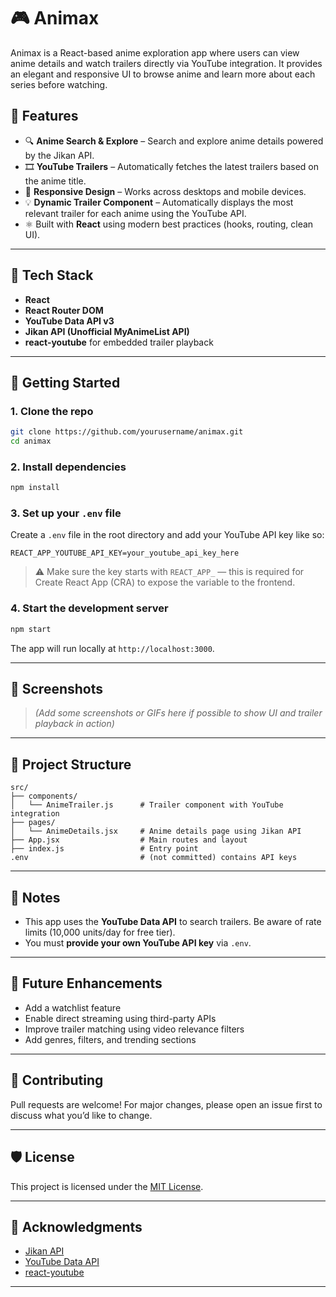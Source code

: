 # 🎮 Animax

Animax is a React-based anime exploration app where users can view anime details and watch trailers directly via YouTube integration. It provides an elegant and responsive UI to browse anime and learn more about each series before watching.

## 🚀 Features

* 🔍 **Anime Search & Explore** – Search and explore anime details powered by the Jikan API.
* 🎞️ **YouTube Trailers** – Automatically fetches the latest trailers based on the anime title.
* 📱 **Responsive Design** – Works across desktops and mobile devices.
* 💡 **Dynamic Trailer Component** – Automatically displays the most relevant trailer for each anime using the YouTube API.
* ⚛️ Built with **React** using modern best practices (hooks, routing, clean UI).

---

## 🧰 Tech Stack

* **React**
* **React Router DOM**
* **YouTube Data API v3**
* **Jikan API (Unofficial MyAnimeList API)**
* **react-youtube** for embedded trailer playback

---

## 🔧 Getting Started

### 1. Clone the repo

```bash
git clone https://github.com/yourusername/animax.git
cd animax
```

### 2. Install dependencies

```bash
npm install
```

### 3. Set up your `.env` file

Create a `.env` file in the root directory and add your YouTube API key like so:

```env
REACT_APP_YOUTUBE_API_KEY=your_youtube_api_key_here
```

> ⚠️ Make sure the key starts with `REACT_APP_` — this is required for Create React App (CRA) to expose the variable to the frontend.

### 4. Start the development server

```bash
npm start
```

The app will run locally at `http://localhost:3000`.

---

## 📸 Screenshots

> *(Add some screenshots or GIFs here if possible to show UI and trailer playback in action)*

---

## 📁 Project Structure

```plaintext
src/
├── components/
│   └── AnimeTrailer.js      # Trailer component with YouTube integration
├── pages/
│   └── AnimeDetails.jsx     # Anime details page using Jikan API
├── App.jsx                  # Main routes and layout
├── index.js                 # Entry point
.env                         # (not committed) contains API keys
```

---

## 💠 Notes

* This app uses the **YouTube Data API** to search trailers. Be aware of rate limits (10,000 units/day for free tier).
* You must **provide your own YouTube API key** via `.env`.

---

## 🧪 Future Enhancements

* Add a watchlist feature
* Enable direct streaming using third-party APIs
* Improve trailer matching using video relevance filters
* Add genres, filters, and trending sections

---

## 🤝 Contributing

Pull requests are welcome! For major changes, please open an issue first to discuss what you’d like to change.

---

## 🛡️ License

This project is licensed under the [MIT License](LICENSE).

---

## 💌 Acknowledgments

* [Jikan API](https://jikan.moe/)
* [YouTube Data API](https://developers.google.com/youtube/v3)
* [react-youtube](https://github.com/tjallingt/react-youtube)

---
